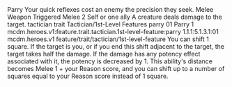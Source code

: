 <ability>
  <name>Parry</name>
  <flavor>Your quick reflexes cost an enemy the precision they seek.</flavor>
  <keywords>
    <keyword>Melee</keyword>
    <keyword>Weapon</keyword>
  </keywords>
  <type>Triggered</type>
  <distance>Melee 2</distance>
  <target>Self or one ally</target>
  <trigger>A creature deals damage to the target.</trigger>
  <metadata>
    <class>tactician</class>
    <feature_type>trait</feature_type>
    <file_dpath>Tactician/1st-Level Features</file_dpath>
    <item_id>parry</item_id>
    <item_index>01</item_index>
    <item_name>Parry</item_name>
    <level>1</level>
    <scc>mcdm.heroes.v1:feature.trait.tactician.1st-level-feature:parry</scc>
    <scdc>1.1.1:5.1.3.1:01</scdc>
    <source>mcdm.heroes.v1</source>
    <type>feature/trait/tactician/1st-level-feature</type>
  </metadata>
  <effects>
    <effect type="mundane">You can shift 1 square. If the target is you, or if you end this shift adjacent to the target, the target takes half the damage. If the damage has any potency effect associated with it, the potency is decreased by 1.</effect>
    <effect type="mundane" cost="Spend 1 Focus">This ability&apos;s distance becomes Melee 1 + your Reason score, and you can shift up to a number of squares equal to your Reason score instead of 1 square.</effect>
  </effects>
</ability>
